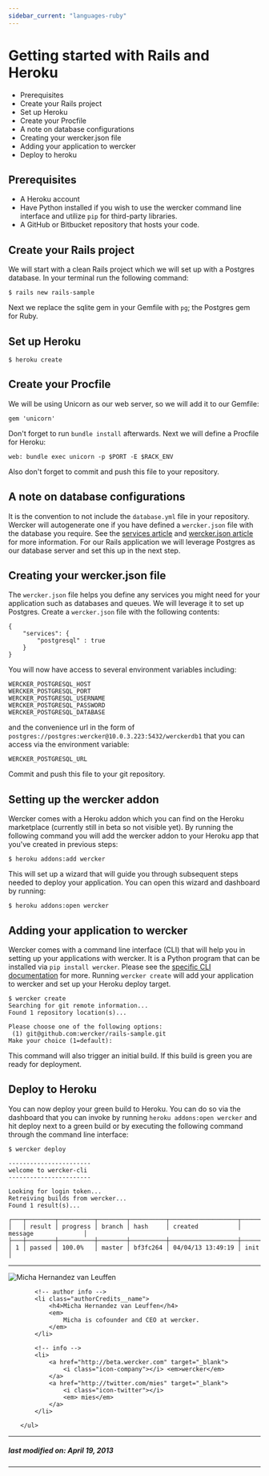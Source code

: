 ```yaml
---
sidebar_current: "languages-ruby"
---
```


# Getting started with Rails and Heroku

* Prerequisites
* Create your Rails project
* Set up Heroku
* Create your Procfile
* A note on database configurations
* Creating your wercker.json file
* Adding your application to wercker
* Deploy to heroku

## Prerequisites

* A Heroku account
* Have Python installed if you wish to use the wercker command line interface and utilize `pip` for third-party libraries.
* A GitHub or Bitbucket repository that hosts your code.

## Create your Rails project

We will start with a clean Rails project which we will set up with a Postgres database. In your terminal run the following command:


	$ rails new rails-sample

Next we replace the sqlite gem in your Gemfile with `pg`; the Postgres gem for Ruby.

## Set up Heroku

	$ heroku create

## Create your Procfile

We will be using Unicorn as our web server, so we will add it to our Gemfile:

	gem 'unicorn'

Don't forget to run `bundle install` afterwards. Next we will define a Procfile for Heroku:

	web: bundle exec unicorn -p $PORT -E $RACK_ENV

Also don't forget to commit and push this file to your repository.

## A note on database configurations

It is the convention to not include the `database.yml` file in your repository. Wercker will autogenerate one if you have defined a `wercker.json` file with the database you require. See the [services article](/articles/available-services "Available Services") and [wercker.json article](/articles/werckerjson "wercker.json file") for more information. For our Rails application we will leverage Postgres as our database server and set this up in the next step.

## Creating your wercker.json file

The `wercker.json` file helps you define any services you might need for your application such as databases and queues. We will leverage it to set up Postgres. Create a `wercker.json` file with the following contents:

	{
	    "services": {
        	"postgresql" : true
    	}
	}

You will now have access to several environment variables including:

	WERCKER_POSTGRESQL_HOST
	WERCKER_POSTGRESQL_PORT
	WERCKER_POSTGRESQL_USERNAME
	WERCKER_POSTGRESQL_PASSWORD
	WERCKER_POSTGRESQL_DATABASE

and the convenience url in the form of `postgres://postgres:wercker@10.0.3.223:5432/werckerdb1` that you can access via the environment variable:

	WERCKER_POSTGRESQL_URL

Commit and push this file to your git repository.

## Setting up the wercker addon

Wercker comes with a Heroku addon which you can find on the Heroku marketplace (currently still in beta so not visible yet). By running the following command you will add the wercker addon to your Heroku app that you've created in previous steps:

	$ heroku addons:add wercker

This will set up a wizard that will guide you through subsequent steps needed to deploy your application. You can open this wizard and dashboard by running:

	$ heroku addons:open wercker

## Adding your application to wercker

Wercker comes with a command line interface (CLI) that will help you in setting up your applications with wercker. It is a Python program that can be installed via `pip install wercker`. Please see the [specific CLI documentation](/articles/cli "The wercker command line interface") for more. Running `wercker create` will add your application to wercker and set up your Heroku deploy target.

	$ wercker create
	Searching for git remote information...
	Found 1 repository location(s)...

	Please choose one of the following options:
	 (1) git@github.com:wercker/rails-sample.git
	Make your choice (1=default):

This command will also trigger an initial build. If this build is green you are ready for deployment.

## Deploy to Heroku

You can now deploy your green build to Heroku. You can do so via the dashboard that you can invoke by running `heroku addons:open wercker` and hit deploy next to a green build or by executing the following command through the command line interface:

	$ wercker deploy

	-----------------------
	welcome to wercker-cli
	-----------------------

	Looking for login token...
	Retreiving builds from wercker...
	Found 1 result(s)...

	┌───┬────────┬──────────┬────────┬──────────┬───────────────────┬──────────────────────┐
	│   │ result │ progress │ branch │ hash     │ created           │ message              │
	├───┼────────┼──────────┼────────┼──────────┼───────────────────┼──────────────────────┤
	│ 1 │ passed │ 100.0%   │ master │ bf3fc264 │ 04/04/13 13:49:19 │ init                 │


-------

<div class="authorCredits">
    <span class="profile-picture">
        <img src="https://secure.gravatar.com/avatar/d4b19718f9748779d7cf18c6303dc17f?d=identicon&s=192" alt="Micha Hernandez van Leuffen"/>
    </span>
    <ul class="authorCredits">

        <!-- author info -->
        <li class="authorCredits__name">
            <h4>Micha Hernandez van Leuffen</h4>
            <em>
                Micha is cofounder and CEO at wercker.
            </em>
        </li>

        <!-- info -->
        <li>
            <a href="http://beta.wercker.com" target="_blank">
                <i class="icon-company"></i> <em>wercker</em>
            </a>
            <a href="http://twitter.com/mies" target="_blank">
                <i class="icon-twitter"></i>
                <em> mies</em>
            </a>
        </li>

    </ul>
</div>

-------
##### last modified on: April 19, 2013
-------